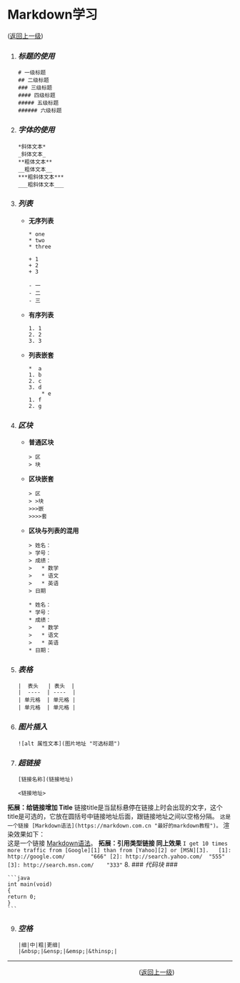 # Markdown学习  
([返回上一级](../README.md))  
1. ### _标题的使用_ ###  

	```
	# 一级标题
	## 二级标题
	### 三级标题
	#### 四级标题
	##### 五级标题
	###### 六级标题
	```

2. ### _字体的使用_ ###  

	```
	*斜体文本*
	_斜体文本_
	**粗体文本**
	__粗体文本__
	***粗斜体文本***
	___粗斜体文本___
	```

3. ### _列表_ ###  
	* __无序列表__
     
		```
		* one
		* two
		* three
       
		+ 1
		+ 2
		+ 3
       
		- 一
		- 二
		- 三
		```

	* __有序列表__

		```
		1. 1
		2. 2
		3. 3
		```

	* __列表嵌套__

		```
		*  a
		1. b
		2. c
		3. d
		    * e
		1. f
		2. g
		```

4. ### _区块_ ###
	* __普通区块__

		```
		> 区
		> 块
		```

	* __区块嵌套__

		```
		> 区
		> >块
		>>>嵌
		>>>>套
		```

	* __区块与列表的混用__

		```
		> 姓名：
		> 学号：
		> 成绩：
		>   * 数学
		>   * 语文
		>   * 英语
		> 日期
		```

		```
		* 姓名：
		* 学号：
		* 成绩：
		>   * 数学
		>   * 语文
		>   * 英语
		* 日期：
		```

5. ### _表格_ ###

	```
	|  表头   | 表头  |
	|  ----  | ----  |
	| 单元格  | 单元格 |
	| 单元格  | 单元格 |
	```

6. ### _图片插入_ ###

	```
	![alt 属性文本](图片地址 "可选标题")
	```

7. ### _超链接_ ###

	```
	[链接名称](链接地址)
	```

	```
	<链接地址>
	```
  
**拓展：给链接增加 Title**
链接title是当鼠标悬停在链接上时会出现的文字，这个title是可选的，它放在圆括号中链接地址后面，跟链接地址之间以空格分隔。
	```
	这是一个链接 [Markdown语法](https://markdown.com.cn "最好的markdown教程")。
	```
渲染效果如下：  
这是一个链接 [Markdown语法](https://markdown.com.cn "最好的markdown教程")。
**拓展：引用类型链接 同上效果**
	```
I get 10 times more traffic from [Google][1] than from [Yahoo][2] or [MSN][3].  
[1]: http://google.com/        "666"
[2]: http://search.yahoo.com/  "555"
[3]: http://search.msn.com/    "333"
	```
8. ### _代码块_ ###

	```java
	int main(void)
	{
	return 0;
	}
	```

9. ### _空格_ ###

	```
	|细|中|粗|更细|
	|&nbsp;|&ensp;|&emsp;|&thinsp;|
	```

---------------------------------------------

&emsp;&emsp;&emsp;&emsp;&emsp;&emsp;&emsp;&emsp;&emsp;&emsp;&emsp;&emsp;&emsp;&emsp;&emsp;&emsp;&emsp;&emsp;&emsp;&emsp;&emsp;([返回上一级](../README.md))

